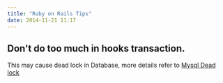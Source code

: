 ```yaml
---
title: "Ruby on Rails Tips"
date: 2014-11-21 11:17
---
```


## Don't do too much in hooks transaction.

This may cause dead lock in Database,
more details refer to [Mysql Dead lock](http://stackoverflow.com/questions/2596005/working-around-mysql-error-deadlock-found-when-trying-to-get-lock-try-restarti)
